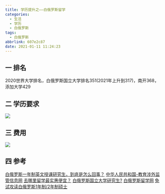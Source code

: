 ```yaml
---
title: 学历提升之——白俄罗斯留学
categories:
  - 生活
  - 学历
  - 白俄罗斯
tags:
  - 白俄罗斯
abbrlink: 607e2c87
date: 2021-01-11 11:24:23
---
```

## 一 排名

2020世界大学排名，白俄罗斯国立大学排名351(2021年上升到317)，南开368，添加大学429

<!--more-->
## 二 学历要求

![][1]
## 三 费用
![][2]

## 四 参考



[白俄罗斯一年制英文授课研究生，到底是怎么回事？][11]
[中华人民共和国-教育涉外监管信息网][12]
[去哪里留学最实惠便宜？][13]
[白俄罗斯国立大学研究生?][14]
[白俄罗斯留学网][15]
[免试攻读白俄罗斯1年制/2年制硕士][16]


[1]:https://cdn.jsdelivr.net/gh/PGzxc/CDN/blog-education/liuxue-baieluosi-xuli.png
[2]:https://cdn.jsdelivr.net/gh/PGzxc/CDN/blog-education/liuxue-baieluosi-feiyong.png

[11]:https://zhuanlan.zhihu.com/p/104441015?from=singlemessage
[12]:http://jsj.moe.gov.cn/
[13]:https://www.zhihu.com/question/49673104/answer/1097894356
[14]:https://www.zhihu.com/question/380253972
[15]:http://www.hibelarus.com/
[16]:https://www.jianshu.com/p/87a0c190c55d



